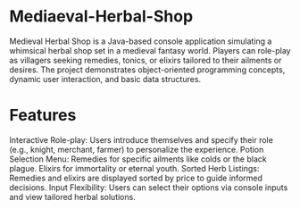 # Mediaeval-Herbal-Shop

Medieval Herbal Shop is a Java-based console application simulating a whimsical herbal shop set in a medieval fantasy world. Players can role-play as villagers seeking remedies, tonics, or elixirs tailored to their ailments or desires. The project demonstrates object-oriented programming concepts, dynamic user interaction, and basic data structures.

# Features

Interactive Role-play: Users introduce themselves and specify their role (e.g., knight, merchant, farmer) to personalize the experience.
Potion Selection Menu:
Remedies for specific ailments like colds or the black plague.
Elixirs for immortality or eternal youth.
Sorted Herb Listings: Remedies and elixirs are displayed sorted by price to guide informed decisions.
Input Flexibility: Users can select their options via console inputs and view tailored herbal solutions.
